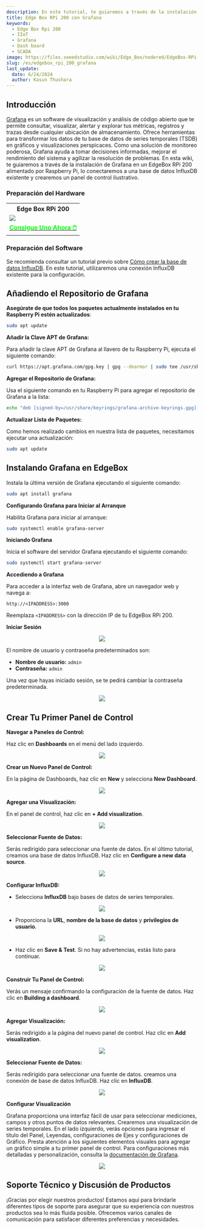 ```yaml
---
description: En este tutorial, te guiaremos a través de la instalación de Grafana en un EdgeBox RPi 200 alimentado por Raspberry Pi. También te mostraremos cómo conectar Grafana a una base de datos InfluxDB existente y crear un panel de control detallado e ilustrativo
title: Edge Box RPi 200 con Grafana
keywords:
  - Edge Box Rpi 200
  - IIoT
  - Grafana
  - Dash board
  - SCADA
image: https://files.seeedstudio.com/wiki/Edge_Box/nodered/EdgeBox-RPi-200-font.jpg
slug: /es/edgebox_rpi_200_grafana
last_update:
  date: 6/24/2024
  author: Kasun Thushara
---
```

## Introducción

[Grafana](https://grafana.com/oss/grafana/) es un software de visualización y análisis de código abierto que te permite consultar, visualizar, alertar y explorar tus métricas, registros y trazas desde cualquier ubicación de almacenamiento. Ofrece herramientas para transformar los datos de tu base de datos de series temporales (TSDB) en gráficos y visualizaciones perspicaces. Como una solución de monitoreo poderosa, Grafana ayuda a tomar decisiones informadas, mejorar el rendimiento del sistema y agilizar la resolución de problemas. En esta wiki, te guiaremos a través de la instalación de Grafana en un EdgeBox RPi 200 alimentado por Raspberry Pi, lo conectaremos a una base de datos InfluxDB existente y crearemos un panel de control ilustrativo.

### Preparación del Hardware

<div class="table-center">
 <table class="table-nobg">
    <tr class="table-trnobg">
      <th class="table-trnobg">Edge Box RPi 200</th>
  </tr>
    <tr class="table-trnobg"></tr>
  <tr class="table-trnobg">
   <td class="table-trnobg"><div style={{textAlign:'center'}}><img src="https://media-cdn.seeedstudio.com/media/catalog/product/cache/bb49d3ec4ee05b6f018e93f896b8a25d/1/-/1-102991599_edgebox-rpi-200-first.jpg" style={{width:300, height:'auto'}}/></div></td>
  </tr>
    <tr class="table-trnobg"></tr>
  <tr class="table-trnobg">
   <td class="table-trnobg"><div class="get_one_now_container" style={{textAlign: 'center'}}><a class="get_one_now_item" href="https://www.seeedstudio.com/EdgeBox-RPi-200-CM4104016-p-5486.html" target="_blank">
              <strong><span><font color={'FFFFFF'} size={"4"}> Consigue Uno Ahora 🖱️</font></span></strong>
          </a></div></td>
        </tr>
    </table>
</div>

### Preparación del Software

Se recomienda consultar un tutorial previo sobre [Cómo crear la base de datos InfluxDB](https://wiki.seeedstudio.com/es/edge_box_rpi_200_node_red_influxdb/). En este tutorial, utilizaremos una conexión InfluxDB existente para la configuración.

## Añadiendo el Repositorio de Grafana

**Asegúrate de que todos los paquetes actualmente instalados en tu Raspberry Pi estén actualizados**:

```bash
sudo apt update
```

**Añadir la Clave APT de Grafana:**

Para añadir la clave APT de Grafana al llavero de tu Raspberry Pi, ejecuta el siguiente comando:

```bash
curl https://apt.grafana.com/gpg.key | gpg --dearmor | sudo tee /usr/share/keyrings/grafana-archive-keyrings.gpg >/dev/null
```

**Agregar el Repositorio de Grafana:**

Usa el siguiente comando en tu Raspberry Pi para agregar el repositorio de Grafana a la lista:

```bash
echo "deb [signed-by=/usr/share/keyrings/grafana-archive-keyrings.gpg] https://apt.grafana.com stable main" | sudo tee /etc/apt/sources.list.d/grafana.list
```

**Actualizar Lista de Paquetes:**

Como hemos realizado cambios en nuestra lista de paquetes, necesitamos ejecutar una actualización:

```bash
sudo apt update
```

## Instalando Grafana en EdgeBox

Instala la última versión de Grafana ejecutando el siguiente comando:

```bash
sudo apt install grafana
```

**Configurando Grafana para Iniciar al Arranque**

Habilita Grafana para iniciar al arranque:

```bash
sudo systemctl enable grafana-server
```

**Iniciando Grafana**

Inicia el software del servidor Grafana ejecutando el siguiente comando:

```bash
sudo systemctl start grafana-server
```

**Accediendo a Grafana**

Para acceder a la interfaz web de Grafana, abre un navegador web y navega a:

```
http://<IPADDRESS>:3000
```

Reemplaza `<IPADDRESS>` con la dirección IP de tu EdgeBox RPi 200.

**Iniciar Sesión**

<center><img width={600} src="https://files.seeedstudio.com/wiki/Edge_Box/grafana/login.PNG" /></center>

El nombre de usuario y contraseña predeterminados son:

- **Nombre de usuario:** `admin`
- **Contraseña:** `admin`

Una vez que hayas iniciado sesión, se te pedirá cambiar la contraseña predeterminada.

<center><img width={600} src="https://files.seeedstudio.com/wiki/Edge_Box/grafana/updatepsw.PNG" /></center>

## Crear Tu Primer Panel de Control

**Navegar a Paneles de Control:**

Haz clic en **Dashboards** en el menú del lado izquierdo.

<center><img width={600} src="https://files.seeedstudio.com/wiki/Edge_Box/grafana/dashboard1.PNG" /></center>

**Crear un Nuevo Panel de Control:**

En la página de Dashboards, haz clic en **New** y selecciona **New Dashboard**.

<center><img width={600} src="https://files.seeedstudio.com/wiki/Edge_Box/grafana/dashboard2.PNG" /></center>

**Agregar una Visualización:**

En el panel de control, haz clic en **+ Add visualization**.

<center><img width={600} src="https://files.seeedstudio.com/wiki/Edge_Box/grafana/dashboard3.PNG" /></center>

**Seleccionar Fuente de Datos:**

Serás redirigido para seleccionar una fuente de datos. En el último tutorial, creamos una base de datos InfluxDB. Haz clic en **Configure a new data source**.

<center><img width={600} src="https://files.seeedstudio.com/wiki/Edge_Box/grafana/configuresource.PNG" /></center>

**Configurar InfluxDB:**

- Selecciona **InfluxDB** bajo bases de datos de series temporales.

<center><img width={600} src="https://files.seeedstudio.com/wiki/Edge_Box/grafana/addsource.PNG" /></center>

- Proporciona la **URL**, **nombre de la base de datos** y **privilegios de usuario**.
  
<center><img width={600} src="https://files.seeedstudio.com/wiki/Edge_Box/grafana/configuresource2.PNG" /></center>

- Haz clic en **Save & Test**. Si no hay advertencias, estás listo para continuar.

<center><img width={600} src="https://files.seeedstudio.com/wiki/Edge_Box/grafana/saveandtest.PNG" /></center>

**Construir Tu Panel de Control:**

Verás un mensaje confirmando la configuración de la fuente de datos. Haz clic en **Building a dashboard**.

<center><img width={600} src="https://files.seeedstudio.com/wiki/Edge_Box/grafana/saveandtest2.png" /></center>

**Agregar Visualización:**

Serás redirigido a la página del nuevo panel de control. Haz clic en **Add visualization**.

<center><img width={600} src="https://files.seeedstudio.com/wiki/Edge_Box/grafana/dashboard3.PNG" /></center>

**Seleccionar Fuente de Datos:**

Serás redirigido para seleccionar una fuente de datos. creamos una conexión de base de datos InfluxDB. Haz clic en **InfluxDB**.

<center><img width={600} src="https://files.seeedstudio.com/wiki/Edge_Box/grafana/datasource.PNG" /></center>

**Configurar Visualización**

Grafana proporciona una interfaz fácil de usar para seleccionar mediciones, campos y otros puntos de datos relevantes. Crearemos una visualización de series temporales. En el lado izquierdo, verás opciones para ingresar el título del Panel, Leyendas, configuraciones de Ejes y configuraciones de Gráfico.
Presta atención a los siguientes elementos visuales para agregar un gráfico simple a tu primer panel de control.
Para configuraciones más detalladas y personalización, consulta la [documentación de Grafana](https://grafana.com/docs/grafana/latest/panels-visualizations/visualizations/).

<center><img width={600} src="https://files.seeedstudio.com/wiki/Edge_Box/grafana/grafana.gif" /></center>

## Soporte Técnico y Discusión de Productos

¡Gracias por elegir nuestros productos! Estamos aquí para brindarle diferentes tipos de soporte para asegurar que su experiencia con nuestros productos sea lo más fluida posible. Ofrecemos varios canales de comunicación para satisfacer diferentes preferencias y necesidades.

<div class="button_tech_support_container">
<a href="https://forum.seeedstudio.com/" class="button_forum"></a>
<a href="https://www.seeedstudio.com/contacts" class="button_email"></a>
</div>

<div class="button_tech_support_container">
<a href="https://discord.gg/eWkprNDMU7" class="button_discord"></a>
<a href="https://github.com/Seeed-Studio/wiki-documents/discussions/69" class="button_discussion"></a>
</div>
